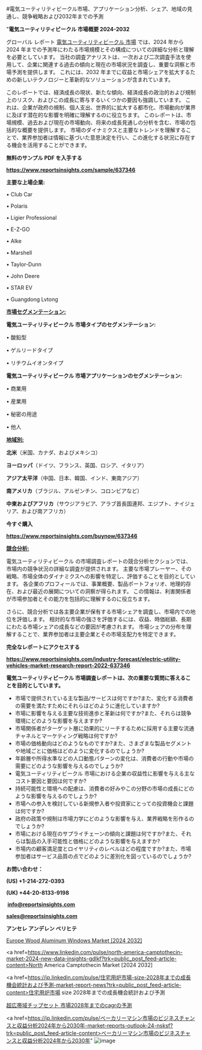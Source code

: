 #電気ユーティリティビークル市場、アプリケーション分析、シェア、地域の見通し、競争戦略および2032年までの予測

"<strong>電気ユーティリティビークル 市場概要 2024-2032</strong>

グローバル レポート <a href=https://www.reportsinsights.com/sample/637346>電気ユーティリティビークル 市場</a> では、2024 年から 2024 年までの予測年にわたる市場規模とその構成についての詳細な分析と理解を必要としています。 当社の調査アナリストは、一次および二次調査手法を使用して、企業に関連する過去の傾向と現在の市場状況を調査し、重要な洞察と市場予測を提供します。 これには、2032 年までに収益と市場シェアを拡大​​するための新しいテクノロジーと革新的なソリューションが含まれています。

このレポートでは、経済成長の現状、新たな傾向、経済成長の政治的および規制上のリスク、およびこの成長に寄与するいくつかの要因も強調しています。 これは、企業が政府の規制、個人支出、世界的に拡大する都市化、市場動向が業界に及ぼす潜在的な影響を明確に理解するのに役立ちます。 このレポートは、市場規模、過去および現在の市場動向、将来の成長見通しの分析を含む、市場の包括的な概要を提供します。 市場のダイナミクスと主要なトレンドを理解することで、業界参加者は情報に基づいた意思決定を行い、この進化する状況に存在する機会を活用することができます。

<strong><b>無料のサンプル PDF を入手する</b></strong>

<a href=https://www.reportsinsights.com/sample/637346><strong><u>https://www.reportsinsights.com/sample/637346</u></strong></a>

<strong>主要な上場企業:</strong>

• Club Car

• Polaris

• Ligier Professional

• E-Z-GO

• Alke

• Marshell

• Taylor-Dunn

• John Deere

• STAR EV

• Guangdong Lvtong

<strong><u>市場セグメンテーション</u></strong><strong><u>:</u></strong>

<strong>電気ユーティリティビークル 市場タイプのセグメンテーション:</strong>

• 酸鉛型

• ゲルリードタイプ

• リチウムイオンタイプ

<strong>電気ユーティリティビークル 市場アプリケーションのセグメンテーション:</strong>

• 商業用

• 産業用

• 秘密の用途

• 他人

<strong><u>地域別</u></strong><strong><u>:</u></strong>

<strong>北米</strong>（米国、カナダ、およびメキシコ）

<strong>ヨーロッパ</strong>（ドイツ、フランス、英国、ロシア、イタリア）

<strong>アジア太平洋</strong>（中国、日本、韓国、インド、東南アジア）

<strong>南アメリカ</strong>（ブラジル、アルゼンチン、コロンビアなど）

<strong>中東およびアフリカ</strong>（サウジアラビア、アラブ首長国連邦、エジプト、ナイジェリア、および南アフリカ）

<strong>今すぐ購入</strong>

<a href=https://www.reportsinsights.com/buynow/637346><strong><u>https://www.reportsinsights.com/buynow/637346</u></strong></a>

<strong><u>競合分析:</u></strong>

電気ユーティリティビークル の市場調査レポートの競合分析セクションでは、市場内の競争状況の詳細な調査が提供されます。 主要な市場プレーヤー、その戦略、市場全体のダイナミクスへの影響を特定し、評価することを目的としています。 各企業のプロフィールでは、事業概要、製品ポートフォリオ、地理的存在、および最近の展開についての洞察が得られます。 この情報は、利害関係者が市場参加者とその能力を包括的に理解するのに役立ちます。

さらに、競合分析では各主要企業が保有する市場シェアを調査し、市場内での地位を評価します。 相対的な市場の強さを評価するには、収益、時価総額、長期にわたる市場シェアの成長などの要因が考慮されます。 市場シェアの分布を理解することで、業界参加者は主要企業とその市場支配力を特定できます。

<strong>完全なレポートにアクセスする</strong>

<a href=https://www.reportsinsights.com/industry-forecast/electric-utility-vehicles-market-research-report-2022-637346><strong><u><b>https://www.reportsinsights.com/industry-forecast/electric-utility-vehicles-market-research-report-2022-637346</b></u></strong></a>

<strong><b>電気ユーティリティビークル 市場調査レポートは、次の重要な質問に答えることを目的としています。</b></strong>
<ul>
  <li>市場で提供されている主な製品/サービスは何ですか?また、変化する消費者の需要を満たすためにそれらはどのように進化していますか?</li>
  <li>市場に影響を与える主要な技術進歩と革新は何ですか?また、それらは競争環境にどのような影響を与えますか?</li>
  <li>市場関係者がターゲット層に効果的にリーチするために採用する主要な流通チャネルとマーケティング戦略は何ですか?</li>
  <li>市場の価格動向はどのようなものですか?また、さまざまな製品セグメントや地域ごとに価格はどのように変化するのでしょうか?</li>
  <li>年齢層や所得水準などの人口動態パターンの変化は、消費者の行動や市場の需要にどのような影響を与えるのでしょうか?</li>
  <li>電気ユーティリティビークル 市場における企業の収益性に影響を与える主なコスト要因と要因は何ですか?</li>
  <li>持続可能性と環境への配慮は、消費者の好みやこの分野の市場の成長にどのような影響を与えるのでしょうか?</li>
  <li>市場への参入を検討している新規参入者や投資家にとっての投資機会と課題は何ですか?</li>
  <li>政府の政策や規制は市場力学にどのような影響を与え、業界戦略を形作るのでしょうか?</li>
  <li>市場における現在のサプライチェーンの傾向と課題は何ですか?また、それらは製品の入手可能性と価格にどのような影響を与えますか?</li>
  <li>市場内の顧客満足度とロイヤリティのレベルはどの程度ですか?また、市場参加者はサービス品質の点でどのように差別化を図っているのでしょうか?</li>
</ul>
<strong>お問い合わせ：</strong>

<strong>(US) +1-214-272-0393</strong>

<strong>(UK) +44-20-8133-9198</strong>

<strong> </strong><a href=info@reportsinsights.com><strong><u>info@reportsinsights.com</u></strong></a>

<a href=sales@reportsinsights.com><strong><u>sales@reportsinsights.com</u></strong></a>

<strong>アンセレ アンデレン ベリヒテ</strong>

<a href=https://www.linkedin.com/pulse/europe-wood-aluminum-windows-markets-emerging-trends-xtcce/>Europe Wood Aluminum Windows Market [2024 2032]</a>

<a href=https://www.linkedin.com/pulse/north-america-camptothecin-market-2024-new-data-insights-gdlkf?trk=public_post_feed-article-content>North America Camptothecin Market [2024 2032]</a>

<a href=https://jp.linkedin.com/pulse/住宅用炉市場-size-2028年までの成長機会統計および予測-market-report-news?trk=public_post_feed-article-content>住宅用炉市場 size 2028年までの成長機会統計および予測</a>

<a href=https://www.linkedin.com/pulse/超広帯域チップセット-市場2028年までのcagrの予測-reports-insights-expert/>超広帯域チップセット 市場2028年までのcagrの予測</a>

<a href=https://jp.linkedin.com/pulse/ベーカリーマシン市場のビジネスチャンスと収益分析2024年から2030年-market-reports-outlook-24-nsksf?trk=public_post_feed-article-content>ベーカリーマシン市場のビジネスチャンスと収益分析2024年から2030年</a>"
![image](https://github.com/aakesh123242/RIMarket/assets/158431203/f1a7a2df-bc32-4b0f-b29a-000872c0587a)
